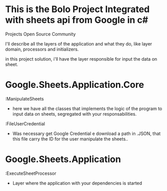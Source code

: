  # This is the Bolo Project Integrated with sheets api from Google in c#
Projects Open Source Community

I'll describe all the layers of the application and what they do, like layer domain, processors and initializers.

in this project solution, i'll have the layer responsible for input the data on sheet.

# Google.Sheets.Application.Core

:ManipulateSheets
* here we have all the classes that implements the logic of the program to input data on sheets, segregated with your responsabilities.

:FileUserCredential
* Was necessary get Google Credential e download a path in .JSON, that this file carry the ID for the user manipulate the sheets.. 
 

# Google.Sheets.Application

:ExecuteSheetProcessor
* Layer where the application with your dependencies is started

